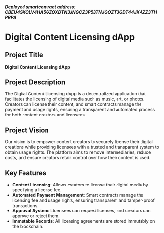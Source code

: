 ##### Deployed smartcontract address: CBEU4SXOLV4HA5GZOXDTN3JNGCZ3P5BTNJGOZT3GDT44JK4ZZ3THPRPA

# Digital Content Licensing dApp

## Project Title
**Digital Content Licensing dApp**

## Project Description
The Digital Content Licensing dApp is a decentralized application that facilitates the licensing of digital media such as music, art, or photos. Creators can license their content, and smart contracts manage the payment and usage rights, ensuring a transparent and automated process for both content creators and licensees.

## Project Vision
Our vision is to empower content creators to securely license their digital creations while providing licensees with a trusted and transparent system to obtain usage rights. The platform aims to remove intermediaries, reduce costs, and ensure creators retain control over how their content is used.

## Key Features
- **Content Licensing**: Allows creators to license their digital media by specifying a license fee.
- **Automated Payment Management**: Smart contracts manage the licensing fee and usage rights, ensuring transparent and tamper-proof transactions.
- **Approval System**: Licensees can request licenses, and creators can approve or reject them.
- **Immutable Records**: All licensing agreements are stored immutably on the blockchain.
